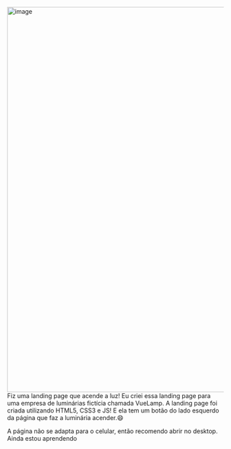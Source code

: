 <img width="1898" height="895" alt="image" src="https://github.com/user-attachments/assets/df6b7236-762e-47ce-a4e9-a99ece4d1f08" />Fiz uma landing page que acende a luz!
Eu criei essa landing page para uma empresa de luminárias fictícia chamada VueLamp.
A landing page foi criada utilizando HTML5, CSS3 e JS! E ela tem um botão do lado esquerdo da página que faz a luminária acender.😄

A página não se adapta para o celular, então recomendo abrir no desktop. Ainda estou aprendendo
